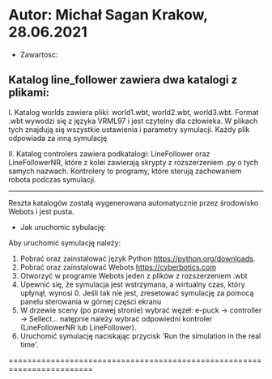 Autor: Michał Sagan                                   Krakow, 28.06.2021
========================================================================

* Zawartosc:

Katalog line_follower zawiera dwa katalogi z plikami:
--------------------------------------------------------------------

I.  Katalog worlds zawiera pliki: world1.wbt, world2.wbt, world3.wbt.
	Format .wbt wywodzi się z języka VRML97 i jest czytelny dla człowieka.
	W plikach tych znajdują się wszystkie ustawienia i parametry symulacji.
	Każdy plik odpowiada za inną symulację

II. Katalog controlers zawiera podkatalogi: LineFollower oraz LineFollowerNR,
	które z kolei zawierają skrypty z rozszerzeniem .py o tych samych nazwach.
	Kontrolery to programy, które sterują zachowaniem robota podczas symulacji.

------------------------------------------------------------------------
Reszta katalogów zostałą wygenerowana automatycznie przez środowisko 
Webots i jest pusta.

* Jak uruchomic sybulację:

Aby uruchomić symulację należy:
1) Pobrać oraz zainstalować język Python https://python.org/downloads.
2) Pobrać oraz zainstalować Webots https://cyberbotics.com
3) Otworzyć w programie Webots jeden z plików z rozszerzeniem .wbt
4) Upewnić się, że symulacja jest wstrzymana, a wirtualny czas, który upłynął, wynosi 0. 
Jeśli tak nie jest, zresetować symulację za pomocą panelu sterowania w górnej części ekranu
5) W drzewie sceny (po prawej stronie) wybrać węzeł:
e-puck -> controller -> Sellect... natępnie należy wybrać odpowiedni 
kontroler (LineFollowerNR lub LineFollower).
6) Uruchomić symulację naciskając przycisk 'Run the simulation in the real time'.

========================================================================




